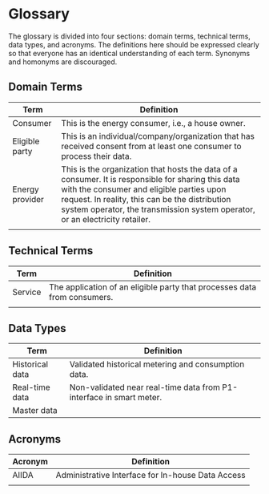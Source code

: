 # Glossary

The glossary is divided into four sections: domain terms, technical terms, data types, and acronyms. The definitions here should be expressed clearly so that everyone has an identical understanding of each term. Synonyms and homonyms are discouraged.

## Domain Terms 


| Term | Definition |
|------|------------|
|Consumer|This is the energy consumer, i.e., a house owner.|
|Eligible party|This is an individual/company/organization that has received consent from at least one consumer to process their data.|
|Energy provider| This is the organization that hosts the data of a consumer. It is responsible for sharing this data with the consumer and eligible parties upon request. In reality, this can be the distribution system operator, the transmission system operator, or an electricity retailer.|
| | |

## Technical Terms 


| Term | Definition |
|------|------------|
| Service| The application of an eligible party that processes data from consumers.|
| | |

## Data Types 

| Term | Definition |
|------|------------|
|Historical data| Validated historical metering and consumption data. |
|Real-time data| Non-validated near real-time data from P1-interface in smart meter. |
|Master data| |

## Acronyms 


| Acronym | Definition |
|------|------------|
| AIIDA | Administrative Interface for In-house Data Access|
| | |